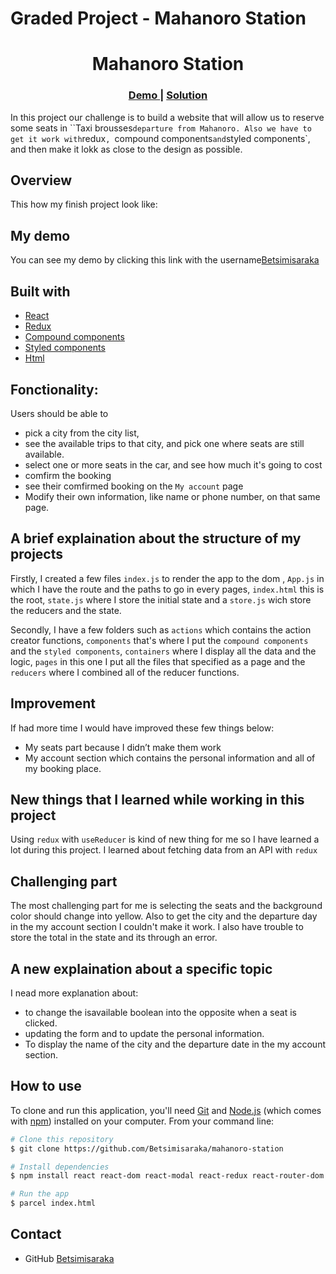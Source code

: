 # Graded Project - Mahanoro Station
<h1 align="center">Mahanoro Station</h1>

<div align="center">
  <h3>
    <a href="https://github.com/Betsimisaraka/mahanoro-station">
      Demo
    </a>
    <span> | </span>
    <a href="https://mahanoro-station-anita.netlify.app/">
      Solution
    </a>
  </h3>
</div>

In this project our challenge is to build a website that will allow us to reserve some seats in ``Taxi brousses` departure from Mahanoro. Also we have to get it work with `redux`, `compound components` and `styled components`, and then make it lokk as close to the design as possible.
## Overview
This how my finish project look like:

## My demo
You can see my demo by clicking this link with the username[Betsimisaraka]("https://github.com/Betsimisaraka/mahanoro-station")

## Built with
- [React]()
- [Redux]()
- [Compound components]()
- [Styled components]()
- [Html]()
## Fonctionality:

Users should be able to 
- pick a city from the city list,
- see the available trips to that city, and pick one where seats are still available.
- select one or more seats in the car, and see how much it's going to cost
- comfirm the booking
- see their comfirmed booking on the `My account` page
- Modify their own information, like name or phone number, on that same page.

## A brief explaination about the structure of my projects

Firstly, I created a few files `index.js` to render the app to the dom , `App.js` in which I have the route and the paths to go in every pages, `index.html` this is the root, `state.js` where I store the initial state and a `store.js` wich store the reducers and the state.

Secondly, I have a few folders such as `actions` which contains the action creator functions, `components` that's where I put the `compound components` and the `styled components`, `containers` where I display all the data and the logic, `pages` in this one I put all the files that specified as a page and the `reducers` where I combined all of the reducer functions.

## Improvement

If had more time I would have improved these few things below:
-	My seats part because I didn’t make them work
-	My account section which contains the personal information and all of my booking place.

## New things that I learned while working in this project

Using `redux` with `useReducer` is kind of new thing for me so I have learned a lot during this project. I learned about fetching data from an API with `redux`
 
## Challenging part

The most challenging part for me is selecting the seats and the background color should change into yellow.
Also to get the city and the departure day in the my account section I couldn't make it work. I also have trouble to store the total in the state and its through an error.

## A new explaination about a specific topic

I nead more explanation about:
-	to change the isavailable boolean into the opposite when a seat is clicked.
-	updating the form and to update the personal information.
-	To display the name of the city and the departure date in the my account section.

## How to use

To clone and run this application, you'll need [Git](https://git-scm.com) and [Node.js](https://nodejs.org/en/download/) (which comes with [npm](http://npmjs.com)) installed on your computer. From your command line:

```bash
# Clone this repository
$ git clone https://github.com/Betsimisaraka/mahanoro-station

# Install dependencies
$ npm install react react-dom react-modal react-redux react-router-dom redux redux-thunk state styled-components

# Run the app
$ parcel index.html
```

## Contact

-   GitHub [Betsimisaraka](https://{github.com/Betsimisaraka})

